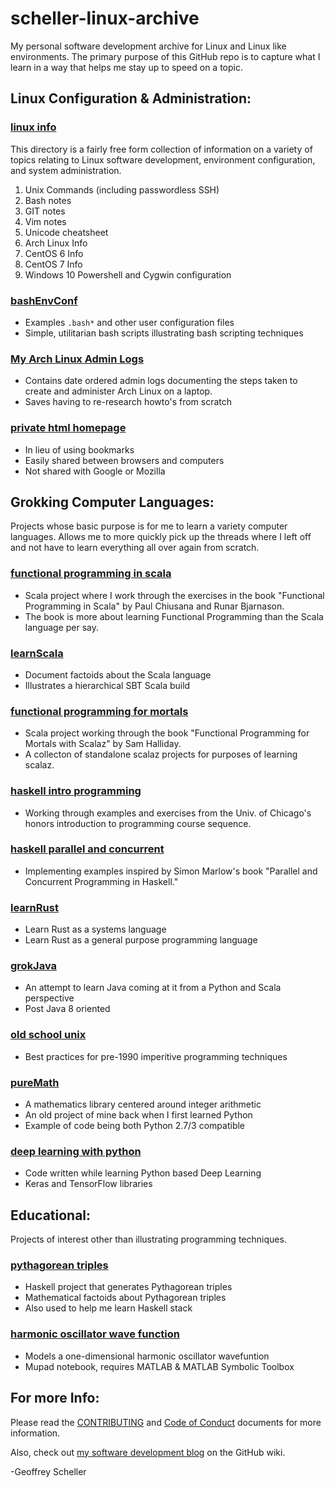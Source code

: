 # scheller-linux-archive
My personal software development archive for Linux and Linux
like environments.  The primary purpose of this GitHub repo
is to capture what I learn in a way that helps me stay up to
speed on a topic.

## Linux Configuration & Administration:
### [linux info](linux/info/)
This directory is a fairly free form collection of information
on a variety of topics relating to Linux software development,
environment configuration, and system administration.

1. Unix Commands (including passwordless SSH)
2. Bash notes
3. GIT notes
4. Vim notes
5. Unicode cheatsheet
6. Arch Linux Info
7. CentOS 6 Info
8. CentOS 7 Info
9. Windows 10 Powershell and Cygwin configuration

### [bashEnvConf](linux/bashEnvConf/)
* Examples `.bash*` and other user configuration files
* Simple, utilitarian bash scripts illustrating bash scripting techniques

### [My Arch Linux Admin Logs](linux/ArchLinuxAdminLogs/)
* Contains date ordered admin logs documenting the steps taken
  to create and administer Arch Linux on a laptop.
* Saves having to re-research howto's from scratch

### [private html homepage](web)
* In lieu of using bookmarks
* Easily shared between browsers and computers
* Not shared with Google or Mozilla

## Grokking Computer Languages:
Projects whose basic purpose is for me to learn a variety computer
languages.  Allows me to more quickly pick up the threads where I
left off and not have to learn everything all over again from scratch.

### [functional programming in scala](grok/grokScala/fpinscala/)
* Scala project where I work through the exercises in the book
  "Functional Programming in Scala" by Paul Chiusana and Runar Bjarnason.
* The book is more about learning Functional Programming than the
  Scala language per say.

### [learnScala](grok/grokScala/learnScala)
* Document factoids about the Scala language
* Illustrates a hierarchical SBT Scala build

### [functional programming for mortals](grok/grokScalaz/fpForMortals/)
* Scala project working through the book
  "Functional Programming for Mortals with Scalaz" by Sam Halliday.
* A collecton of standalone scalaz projects for purposes of learning scalaz.

### [haskell intro programming](grok/grokHaskell/haskellIntroProgramming/)
* Working through examples and exercises from the Univ. of Chicago's
  honors introduction to programming course sequence.

### [haskell parallel and concurrent](grok/grokHaskell/haskellParallelAndConcurrent/)
* Implementing examples inspired by Simon Marlow's book
  "Parallel and Concurrent Programming in Haskell."

### [learnRust](grok/grokRust/learnRust)
* Learn Rust as a systems language
* Learn Rust as a general purpose programming language

### [grokJava](grok/grokJava/)
* An attempt to learn Java coming at it from a Python and Scala perspective
* Post Java 8 oriented

### [old school unix](grok/oldSchool)
* Best practices for pre-1990 imperitive programming techniques

### [pureMath](grok/grokPython/pureMath/)
* A mathematics library centered around integer arithmetic
* An old project of mine back when I first learned Python
* Example of code being both Python 2.7/3 compatible

### [deep learning with python](grok/grokPython/deepLearning/)
* Code written while learning Python based Deep Learning
* Keras and TensorFlow libraries

## Educational:
Projects of interest other than illustrating programming techniques.
### [pythagorean triples](educational/pythagTriples/)
* Haskell project that generates Pythagorean triples
* Mathematical factoids about Pythagorean triples
* Also used to help me learn Haskell stack

### [harmonic oscillator wave function](educational/harmonicOscillator/)
* Models a one-dimensional harmonic oscillator wavefuntion
* Mupad notebook, requires MATLAB & MATLAB Symbolic Toolbox

## For more Info:
Please read the
[CONTRIBUTING](CONTRIBUTING.md)
and
[Code of Conduct](CODE_OF_CONDUCT.md)
documents for more information.

Also, check out [my software development
blog](https://github.com/grscheller/scheller-linux-archive/wiki/GRScheller-Software-Development-Blog) on the GitHub wiki.

-Geoffrey Scheller

